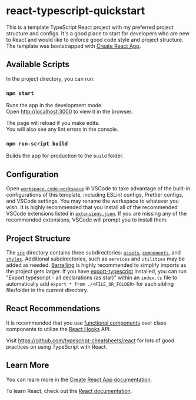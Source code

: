# react-typescript-quickstart

This is a template TypeScript React project with my preferred project structure and configs. It's a good place to start for developers who are new to React and would like to enforce good code style and project structure. The template was bootstrapped with [Create React App](https://github.com/facebook/create-react-app).

## Available Scripts

In the project directory, you can run:

### `npm start`

Runs the app in the development mode.<br />
Open [http://localhost:3000](http://localhost:3000) to view it in the browser.

The page will reload if you make edits.<br />
You will also see any lint errors in the console.

### `npm run-script build`

Builds the app for production to the `build` folder.<br />

## Configuration

Open [`workspace.code-workspace`](.vscode/workspace.code-workspace) in VSCode to take advantage of the built-in configurations of this template, including ESLint configs, Prettier configs, and VSCode settings. You may rename the workspace to whatever you wish. It is highly recommended that you install all of the recommended VSCode extensions listed in [`extensions.json`](.vscode/extensions.json). If you are missing any of the recommended extensions, VSCode will prompt you to install them.

## Project Structure

The [`src`](src) directory contains three subdirectories: [`assets`](src/assets), [`components`](src/components), and [`styles`](src/styles). Additional subdirectories, such as `services` and `utilities` may be added as needed. [Barrelling](https://basarat.gitbook.io/typescript/main-1/barrel) is highly recommended to simplify imports as the project gets larger. If you have [export-typescript](https://marketplace.visualstudio.com/items?itemName=mscolnick.export-typescript) installed, you can run "Export typescript - all declarations (as star)" within an `index.ts` file to automatically add `export * from ./<FILE_OR_FOLDER>` for each sibling file/folder in the current directory.

## React Recommendations

It is recommended that you use [functional components](https://reactjs.org/docs/components-and-props.html) over class components to utilize the [React Hooks](https://reactjs.org/docs/hooks-intro.html) API.

Visit https://github.com/typescript-cheatsheets/react for lots of good practices on using TypeScript with React.

## Learn More

You can learn more in the [Create React App documentation](https://facebook.github.io/create-react-app/docs/getting-started).

To learn React, check out the [React documentation](https://reactjs.org/).
